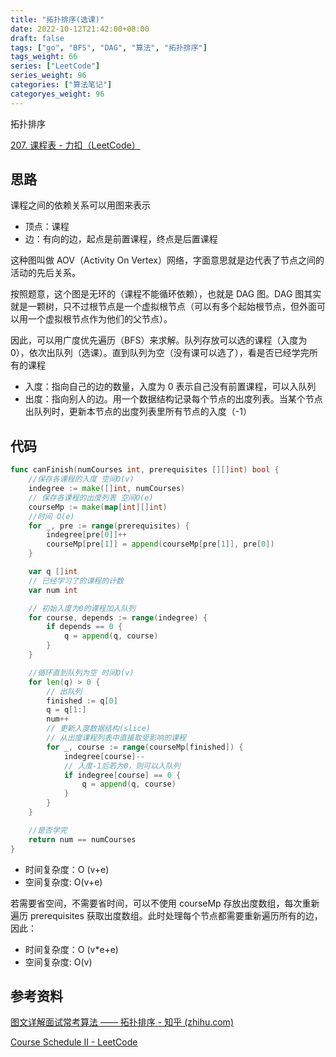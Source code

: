 ```yaml
---
title: "拓扑排序(选课)"
date: 2022-10-12T21:42:00+08:00
draft: false
tags: ["go", "BFS", "DAG", "算法", "拓扑排序"]
tags_weight: 66
series: ["LeetCode"]
series_weight: 96
categories: ["算法笔记"]
categoryes_weight: 96
---
```


拓扑排序

<!-- more -->

[207. 课程表 - 力扣（LeetCode）](https://leetcode.cn/problems/course-schedule/)

## 思路

课程之间的依赖关系可以用图来表示

- 顶点：课程
- 边：有向的边，起点是前置课程，终点是后置课程

这种图叫做 AOV（Activity On Vertex）网络，字面意思就是边代表了节点之间的活动的先后关系。

按照题意，这个图是无环的（课程不能循环依赖），也就是 DAG 图。DAG 图其实就是一颗树，只不过根节点是一个虚拟根节点（可以有多个起始根节点，但外面可以用一个虚拟根节点作为他们的父节点）。

因此，可以用广度优先遍历（BFS）来求解。队列存放可以选的课程（入度为 0），依次出队列（选课）。直到队列为空（没有课可以选了），看是否已经学完所有的课程

- 入度：指向自己的边的数量，入度为 0 表示自己没有前置课程，可以入队列
- 出度：指向别人的边。用一个数据结构记录每个节点的出度列表。当某个节点出队列时，更新本节点的出度列表里所有节点的入度（-1）

## 代码

```go
func canFinish(numCourses int, prerequisites [][]int) bool {
    //保存各课程的入度 空间O(v)
    indegree := make([]int, numCourses)
    // 保存各课程的出度列表 空间O(e)
    courseMp := make(map[int][]int)
    //时间 O(e)
    for _, pre := range(prerequisites) {
        indegree[pre[0]]++
        courseMp[pre[1]] = append(courseMp[pre[1]], pre[0])
    }

    var q []int
    // 已经学习了的课程的计数
    var num int

    // 初始入度为0的课程加入队列
    for course, depends := range(indegree) {
        if depends == 0 {
            q = append(q, course)
        }
    }

    //循环直到队列为空 时间O(v)
    for len(q) > 0 {
        // 出队列
        finished := q[0]
        q = q[1:]
        num++
        // 更新入度数据结构(slice)
        // 从出度课程列表中直接取受影响的课程
        for _, course := range(courseMp[finished]) {
            indegree[course]--
            // 入度-1后若为0，则可以入队列
            if indegree[course] == 0 {
                q = append(q, course)
            }
        }
    }

    //是否学完
    return num == numCourses
}
```

- 时间复杂度：O (v+e)
- 空间复杂度: O(v+e)

若需要省空间，不需要省时间，可以不使用 courseMp 存放出度数组，每次重新遍历 prerequisites 获取出度数组。此时处理每个节点都需要重新遍历所有的边，因此：

- 时间复杂度：O (v\*e+e)
- 空间复杂度: O(v)

## 参考资料

[图文详解面试常考算法 —— 拓扑排序 - 知乎 (zhihu.com)](https://zhuanlan.zhihu.com/p/135094687)

[Course Schedule II - LeetCode](https://leetcode.com/problems/course-schedule-ii/solution/)
